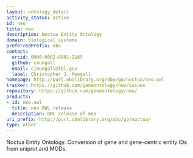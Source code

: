 ```yaml
---
layout: ontology_detail
activity_status: active
id: neo
title: neo
description: Noctua Entity Ontology
domain: biological systems
preferredPrefix: obo
contact:
  orcid: 0000-0002-6601-2165
  github: cmungall
  email: cjmungall@lbl.gov
  label: Christopher J. Mungall
homepage: http://purl.obolibrary.org/obo/go/noctua/neo.owl
tracker: https://github.com/geneontology/neo/issues
repository: https://github.com/geneontology/neo/
products:
- id: neo.owl
  title: neo OWL release
  description: OWL release of neo
uri_prefix: http://purl.obolibrary.org/obo/go/noctua/
type: other
---
```


Noctua Entity Ontology. Conversion of gene and gene-centric entity IDs from uniprot and MODs.

